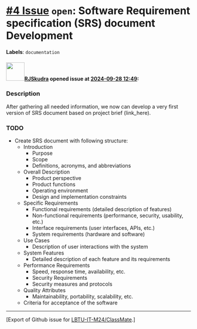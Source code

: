 # [\#4 Issue](https://github.com/LBTU-IT-M24/ClassMate/issues/4) `open`: Software Requirement specification (SRS) document Development

**Labels**: `documentation`

#### <img src="https://avatars.githubusercontent.com/u/47944724?v=4" width="50">[RJSkudra](https://github.com/RJSkudra) opened issue at [2024-09-28 12:49](https://github.com/LBTU-IT-M24/ClassMate/issues/4):

### Description

After gathering all needed information, we now can develop a very first
version of SRS document based on project brief (link\_here).

### TODO

-   Create SRS document with following structure:
    -   Introduction
        -   Purpose
        -   Scope
        -   Definitions, acronyms, and abbreviations
    -   Overall Description
        -   Product perspective
        -   Product functions
        -   Operating environment
        -   Design and implementation constraints
    -   Specific Requirements
        -   Functional requirements (detailed description of features)
        -   Non-functional requirements (performance, security,
            usability, etc.)
        -   Interface requirements (user interfaces, APIs, etc.)
        -   System requirements (hardware and software)
    -   Use Cases
        -   Description of user interactions with the system
    -   System Features
        -   Detailed description of each feature and its requirements
    -   Performance Requirements
        -   Speed, response time, availability, etc.
        -   Security Requirements
        -   Security measures and protocols
    -   Quality Attributes
        -   Maintainability, portability, scalability, etc.
    -   Criteria for acceptance of the software

------------------------------------------------------------------------

\[Export of Github issue for
[LBTU-IT-M24/ClassMate](https://github.com/LBTU-IT-M24/ClassMate).\]
